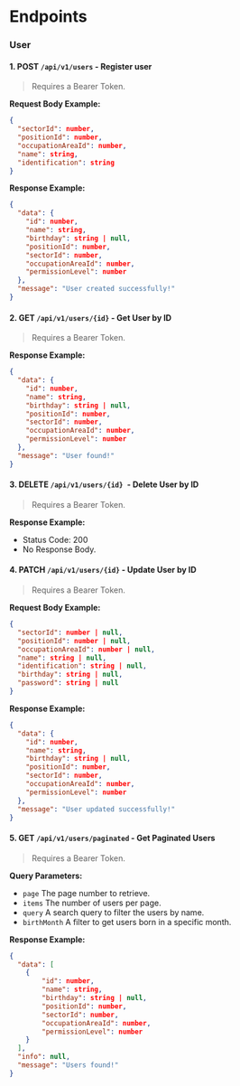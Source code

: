 # Endpoints
### User
#### 1. **POST** `/api/v1/users` - Register user
> Requires a Bearer Token.

**Request Body Example:**

```json
{
  "sectorId": number,
  "positionId": number,
  "occupationAreaId": number,
  "name": string,
  "identification": string
}
```

**Response Example:**
```json
{
  "data": {
    "id": number,
    "name": string,
    "birthday": string | null,
    "positionId": number,
    "sectorId": number,
    "occupationAreaId": number,
    "permissionLevel": number
  },
  "message": "User created successfully!"
}

```

#### 2. **GET** `/api/v1/users/{id}` - Get User by ID
> Requires a Bearer Token.

**Response Example:**

```json
{
  "data": {
    "id": number,
    "name": string,
    "birthday": string | null,
    "positionId": number,
    "sectorId": number,
    "occupationAreaId": number,
    "permissionLevel": number
  },
  "message": "User found!"
}
```

#### 3. **DELETE** `/api/v1/users/{id} `- Delete User by ID
> Requires a Bearer Token.

**Response Example:**
- Status Code: 200
- No Response Body.

#### 4. **PATCH** `/api/v1/users/{id}` - Update User by ID
> Requires a Bearer Token.

**Request Body Example:**

```json
{
  "sectorId": number | null,
  "positionId": number | null,
  "occupationAreaId": number | null,
  "name": string | null,
  "identification": string | null,
  "birthday": string | null,
  "password": string | null
}
```

**Response Example:**

```json
{
  "data": {
    "id": number,
    "name": string,
    "birthday": string | null,
    "positionId": number,
    "sectorId": number,
    "occupationAreaId": number,
    "permissionLevel": number
  },
  "message": "User updated successfully!"
}
```

#### 5. **GET** `/api/v1/users/paginated` - Get Paginated Users
> Requires a Bearer Token.

**Query Parameters:**
- `page` The page number to retrieve.
- `items` The number of users per page.
- `query` A search query to filter the users by name.
- `birthMonth` A filter to get users born in a specific month.

**Response Example:**
```json
{
  "data": [
    {
        "id": number,
        "name": string,
        "birthday": string | null,
        "positionId": number,
        "sectorId": number,
        "occupationAreaId": number,
        "permissionLevel": number
    }
  ],
  "info": null,
  "message": "Users found!"
}